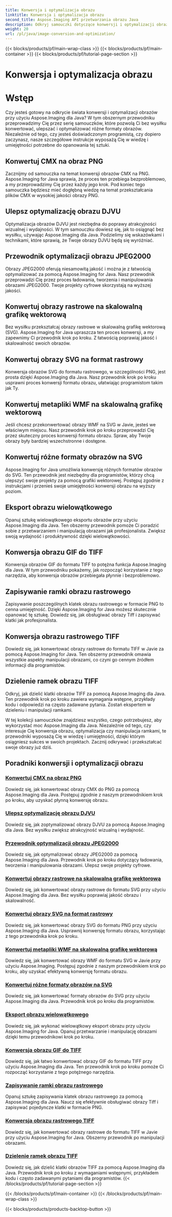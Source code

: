 ```yaml
---
title: Konwersja i optymalizacja obrazu
linktitle: Konwersja i optymalizacja obrazu
second_title: Aspose.Imaging API przetwarzania obrazu Java
description: Odkryj samouczki dotyczące konwersji i optymalizacji obrazów przy użyciu Aspose.Imaging dla Java. Dowiedz się, jak z łatwością konwertować, ulepszać i optymalizować różne formaty obrazów.
weight: 20
url: /pl/java/image-conversion-and-optimization/
---
```


{{< blocks/products/pf/main-wrap-class >}}
{{< blocks/products/pf/main-container >}}
{{< blocks/products/pf/tutorial-page-section >}}

# Konwersja i optymalizacja obrazu


# Wstęp

Czy jesteś gotowy na odkrycie świata konwersji i optymalizacji obrazów przy użyciu Aspose.Imaging dla Java? W tym obszernym przewodniku przeprowadzimy Cię przez serię samouczków, które pozwolą Ci bez wysiłku konwertować, ulepszać i optymalizować różne formaty obrazów. Niezależnie od tego, czy jesteś doświadczonym programistą, czy dopiero zaczynasz, nasze szczegółowe instrukcje wyposażą Cię w wiedzę i umiejętności potrzebne do opanowania tej sztuki.

## Konwertuj CMX na obraz PNG

Zacznijmy od samouczka na temat konwersji obrazów CMX na PNG. Aspose.Imaging for Java sprawia, że proces ten przebiega bezproblemowo, a my przeprowadzimy Cię przez każdy jego krok. Pod koniec tego samouczka będziesz mieć dogłębną wiedzę na temat przekształcania plików CMX w wysokiej jakości obrazy PNG.

## Ulepsz optymalizację obrazu DJVU

Optymalizacja obrazów DJVU jest niezbędna do poprawy atrakcyjności wizualnej i wydajności. W tym samouczku dowiesz się, jak to osiągnąć bez wysiłku, używając Aspose.Imaging dla Java. Podzielimy się wskazówkami i technikami, które sprawią, że Twoje obrazy DJVU będą się wyróżniać.

## Przewodnik optymalizacji obrazu JPEG2000

Obrazy JPEG2000 oferują niesamowitą jakość i można je z łatwością optymalizować za pomocą Aspose.Imaging for Java. Nasz przewodnik przeprowadzi Cię przez proces ładowania, tworzenia i manipulowania obrazami JPEG2000. Twoje projekty cyfrowe skorzystają na wyższej jakości.

## Konwertuj obrazy rastrowe na skalowalną grafikę wektorową

Bez wysiłku przekształcaj obrazy rastrowe w skalowalną grafikę wektorową (SVG). Aspose.Imaging for Java upraszcza ten proces konwersji, a my zapewnimy Ci przewodnik krok po kroku. Z łatwością poprawiaj jakość i skalowalność swoich obrazów.

## Konwertuj obrazy SVG na format rastrowy

Konwersja obrazów SVG do formatu rastrowego, w szczególności PNG, jest prosta dzięki Aspose.Imaging dla Java. Nasz przewodnik krok po kroku usprawni proces konwersji formatu obrazu, ułatwiając programistom takim jak Ty.

## Konwertuj metapliki WMF na skalowalną grafikę wektorową

Jeśli chcesz przekonwertować obrazy WMF na SVG w Javie, jesteś we właściwym miejscu. Nasz przewodnik krok po kroku przeprowadzi Cię przez skuteczny proces konwersji formatu obrazu. Spraw, aby Twoje obrazy były bardziej wszechstronne i dostępne.

## Konwertuj różne formaty obrazów na SVG

Aspose.Imaging for Java umożliwia konwersję różnych formatów obrazów do SVG. Ten przewodnik jest niezbędny dla programistów, którzy chcą ulepszyć swoje projekty za pomocą grafiki wektorowej. Postępuj zgodnie z instrukcjami i przenieś swoje umiejętności konwersji obrazu na wyższy poziom.

## Eksport obrazu wielowątkowego

Opanuj sztukę wielowątkowego eksportu obrazów przy użyciu Aspose.Imaging dla Java. Ten obszerny przewodnik pomoże Ci poradzić sobie z przetwarzaniem i manipulacją obrazami jak profesjonalista. Zwiększ swoją wydajność i produktywność dzięki wielowątkowości.

## Konwersja obrazu GIF do TIFF

Konwersja obrazów GIF do formatu TIFF to potężna funkcja Aspose.Imaging dla Java. W tym przewodniku pokażemy, jak rozpocząć korzystanie z tego narzędzia, aby konwersja obrazów przebiegała płynnie i bezproblemowo.

## Zapisywanie ramki obrazu rastrowego

Zapisywanie poszczególnych klatek obrazu rastrowego w formacie PNG to cenna umiejętność. Dzięki Aspose.Imaging for Java możesz skutecznie opanować tę sztukę. Dowiedz się, jak obsługiwać obrazy Tiff i zapisywać klatki jak profesjonalista.

## Konwersja obrazu rastrowego TIFF

Dowiedz się, jak konwertować obrazy rastrowe do formatu TIFF w Javie za pomocą Aspose.Imaging for Java. Ten obszerny przewodnik omawia wszystkie aspekty manipulacji obrazami, co czyni go cennym źródłem informacji dla programistów.

## Dzielenie ramek obrazu TIFF

Odkryj, jak dzielić klatki obrazów TIFF za pomocą Aspose.Imaging dla Java. Ten przewodnik krok po kroku zawiera wymagania wstępne, przykłady kodu i odpowiedzi na często zadawane pytania. Zostań ekspertem w dzieleniu i manipulacji ramkami.

W tej kolekcji samouczków znajdziesz wszystko, czego potrzebujesz, aby wykorzystać moc Aspose.Imaging dla Java. Niezależnie od tego, czy interesuje Cię konwersja obrazu, optymalizacja czy manipulacja ramkami, te przewodniki wyposażą Cię w wiedzę i umiejętności, dzięki którym osiągniesz sukces w swoich projektach. Zacznij odkrywać i przekształcać swoje obrazy już dziś.
## Poradniki konwersji i optymalizacji obrazu
### [Konwertuj CMX na obraz PNG](./convert-cmx-to-png-image/)
Dowiedz się, jak konwertować obrazy CMX do PNG za pomocą Aspose.Imaging dla Java. Postępuj zgodnie z naszym przewodnikiem krok po kroku, aby uzyskać płynną konwersję obrazu.
### [Ulepsz optymalizację obrazu DJVU](./improve-djvu-image-optimization/)
Dowiedz się, jak zoptymalizować obrazy DJVU za pomocą Aspose.Imaging dla Java. Bez wysiłku zwiększ atrakcyjność wizualną i wydajność.
### [Przewodnik optymalizacji obrazu JPEG2000](./jpeg2000-image-optimization-guide/)
Dowiedz się, jak optymalizować obrazy JPEG2000 za pomocą Aspose.Imaging dla Java. Przewodnik krok po kroku dotyczący ładowania, tworzenia i manipulowania obrazami. Ulepsz swoje projekty cyfrowe.
### [Konwertuj obrazy rastrowe na skalowalną grafikę wektorową](./convert-raster-images-to-scalable-vector-graphics/)
Dowiedz się, jak konwertować obrazy rastrowe do formatu SVG przy użyciu Aspose.Imaging dla Java. Bez wysiłku poprawiaj jakość obrazu i skalowalność.
### [Konwertuj obrazy SVG na format rastrowy](./convert-svg-images-to-raster-format/)
Dowiedz się, jak konwertować obrazy SVG do formatu PNG przy użyciu Aspose.Imaging dla Java. Usprawnij konwersję formatu obrazu, korzystając z tego przewodnika krok po kroku.
### [Konwertuj metapliki WMF na skalowalną grafikę wektorową](./convert-wmf-metafiles-to-scalable-vector-graphics/)
Dowiedz się, jak konwertować obrazy WMF do formatu SVG w Javie przy użyciu Aspose.Imaging. Postępuj zgodnie z naszym przewodnikiem krok po kroku, aby uzyskać efektywną konwersję formatu obrazu.
### [Konwertuj różne formaty obrazów na SVG](./convert-various-image-formats-to-svg/)
Dowiedz się, jak konwertować formaty obrazów do SVG przy użyciu Aspose.Imaging dla Java. Przewodnik krok po kroku dla programistów.
### [Eksport obrazu wielowątkowego](./multi-threaded-image-export/)
Dowiedz się, jak wykonać wielowątkowy eksport obrazu przy użyciu Aspose.Imaging for Java. Opanuj przetwarzanie i manipulację obrazami dzięki temu przewodnikowi krok po kroku.
### [Konwersja obrazu GIF do TIFF](./gif-to-tiff-image-conversion/)
Dowiedz się, jak łatwo konwertować obrazy GIF do formatu TIFF przy użyciu Aspose.Imaging dla Java. Ten przewodnik krok po kroku pomoże Ci rozpocząć korzystanie z tego potężnego narzędzia.
### [Zapisywanie ramki obrazu rastrowego](./raster-image-frame-saving/)
Opanuj sztukę zapisywania klatek obrazu rastrowego za pomocą Aspose.Imaging dla Java. Naucz się efektywnie obsługiwać obrazy Tiff i zapisywać pojedyncze klatki w formacie PNG.
### [Konwersja obrazu rastrowego TIFF](./raster-image-tiff-conversion/)
Dowiedz się, jak konwertować obrazy rastrowe do formatu TIFF w Javie przy użyciu Aspose.Imaging for Java. Obszerny przewodnik po manipulacji obrazami.
### [Dzielenie ramek obrazu TIFF](./tiff-image-frame-splitting/)
Dowiedz się, jak dzielić klatki obrazów TIFF za pomocą Aspose.Imaging dla Java. Przewodnik krok po kroku z wymaganiami wstępnymi, przykładem kodu i często zadawanymi pytaniami dla programistów.
{{< /blocks/products/pf/tutorial-page-section >}}

{{< /blocks/products/pf/main-container >}}
{{< /blocks/products/pf/main-wrap-class >}}

{{< blocks/products/products-backtop-button >}}
